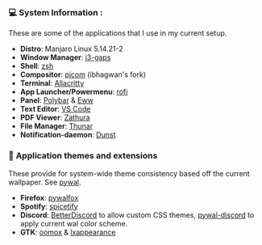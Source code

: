 ### :computer: **System Information :**

These are some of the applications that I use in my current setup. 

- **Distro**: Manjaro Linux 5.14.21-2
- **Window Manager**: [i3-gaps](https://github.com/Airblader/i3)  
- **Shell**: [zsh](https://ohmyz.sh/)
- **Compositor**: [picom](https://github.com/ibhagwan/picom) (ibhagwan's fork)
- **Terminal**: [Allacritty](https://github.com/alacritty/alacritty)  
- **App Launcher/Powermenu**: [rofi](https://github.com/davatorium/rofi)   
- **Panel**: [Polybar](https://github.com/polybar/polybar) & [Eww](https://github.com/elkowar/eww)
- **Text Editor**: [VS Code](https://github.com/microsoft/vscode)
- **PDF Viewer**: [Zathura](https://pwmt.org/projects/zathura/) 
- **File Manager**: [Thunar](https://wiki.archlinux.org/title/thunar)
- **Notification-daemon**: [Dunst](https://wiki.archlinux.org/index.php/Dunst)  

### :art: **Application themes and extensions**  

These provide for system-wide theme consistency based off the current wallpaper. See [pywal](https://github.com/dylanaraps/pywal).

- **Firefox**: [pywalfox](https://github.com/frewacom/pywalfox)  
- **Spotify**: [spicetify](https://spicetify.app/)  
- **Discord**: [BetterDiscord](https://betterdiscord.app/) to allow custom CSS themes, [pywal-discord](https://github.com/FilipLitwora/pywal-discord) to apply current wal color scheme.
- **GTK**: [oomox](https://github.com/themix-project/oomox) & [lxappearance](https://archlinux.org/packages/community/x86_64/lxappearance/)




